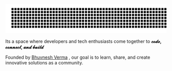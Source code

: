 ![gitartwork](gitartwork.svg)

Its a space where developers and tech enthusiasts come together to **𝓬𝓸𝓭𝓮, 𝓬𝓸𝓷𝓷𝓮𝓬𝓽, 𝓪𝓷𝓭 𝓫𝓾𝓲𝓵𝓭**

Founded by  [Bhuvnesh Verma](https://github.com/MasterBhuvnesh) , our goal is to learn, share, and create innovative solutions as a community. 
